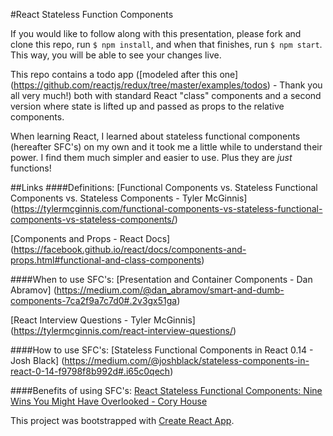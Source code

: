 #React Stateless Function Components

If you would like to follow along with this presentation, please fork and clone this repo, run `$ npm install`, and when that finishes, run `$ npm start`.  This way, you will be able to see your changes live.

This repo contains a todo app ([modeled after this one] (https://github.com/reactjs/redux/tree/master/examples/todos) - Thank you all very much!) both with standard React "class" components and a second version where state is lifted up and passed as props to the relative components.  

When learning React, I learned about stateless functional components (hereafter SFC's) on my own and it took me a little while to understand their power.  I find them much simpler and easier to use.  Plus they are _just_ functions!

##Links
####Definitions:
[Functional Components vs. Stateless Functional Components vs. Stateless Components - Tyler McGinnis] (https://tylermcginnis.com/functional-components-vs-stateless-functional-components-vs-stateless-components/)

[Components and Props - React Docs] (https://facebook.github.io/react/docs/components-and-props.html#functional-and-class-components)

####When to use SFC's:
[Presentation and Container Components - Dan Abramov] (https://medium.com/@dan_abramov/smart-and-dumb-components-7ca2f9a7c7d0#.2v3gx51ga)

[React Interview Questions - Tyler McGinnis] (https://tylermcginnis.com/react-interview-questions/)

####How to use SFC's:
[Stateless Functional Components in React 0.14 - Josh Black] (https://medium.com/@joshblack/stateless-components-in-react-0-14-f9798f8b992d#.i65c0qech)

####Benefits of using SFC's:
[React Stateless Functional Components: Nine Wins You Might Have Overlooked - Cory House](https://medium.com/@housecor/react-stateless-functional-components-nine-wins-you-might-have-overlooked-997b0d933dbc#.iji8sdi2o)

This project was bootstrapped with [Create React App](https://github.com/facebookincubator/create-react-app).
